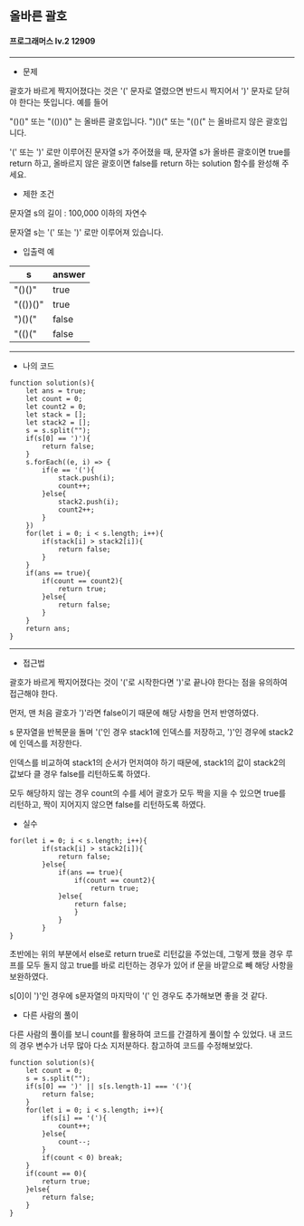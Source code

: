 ## 올바른 괄호
#### 프로그래머스 lv.2 12909
------
* 문제

괄호가 바르게 짝지어졌다는 것은 '(' 문자로 열렸으면 반드시 짝지어서 ')' 문자로 닫혀야 한다는 뜻입니다. 예를 들어

"()()" 또는 "(())()" 는 올바른 괄호입니다.
")()(" 또는 "(()(" 는 올바르지 않은 괄호입니다.

'(' 또는 ')' 로만 이루어진 문자열 s가 주어졌을 때, 문자열 s가 올바른 괄호이면 true를 return 하고, 올바르지 않은 괄호이면 false를 return 하는 solution 함수를 완성해 주세요.

* 제한 조건

문자열 s의 길이 : 100,000 이하의 자연수

문자열 s는 '(' 또는 ')' 로만 이루어져 있습니다.

* 입출력 예

|s|answer|
|------|---------|
|"()()"	| true |
|"(())()" | true |
|")()(" | false |
|"(()("	| false |

-----

* 나의 코드
```
function solution(s){
    let ans = true;
    let count = 0;
    let count2 = 0;
    let stack = [];
    let stack2 = [];
    s = s.split("");
    if(s[0] == ')'){
        return false;
    }
    s.forEach((e, i) => {
        if(e == '('){
            stack.push(i);
            count++;
        }else{
            stack2.push(i);
            count2++;
        }
    })
    for(let i = 0; i < s.length; i++){
        if(stack[i] > stack2[i]){
            return false;
        }
    }
    if(ans == true){
        if(count == count2){
            return true;
        }else{
            return false;
        }
    }
    return ans;
}
```
----
* 접근법

괄호가 바르게 짝지어졌다는 것이 '('로 시작한다면 ')'로 끝나야 한다는 점을 유의하여 접근해야 한다.

먼저, 맨 처음 괄호가 ')'라면 false이기 때문에 해당 사항을 먼저 반영하였다.

s 문자열을 반복문을 돌며 '('인 경우 stack1에 인덱스를 저장하고, ')'인 경우에 stack2에 인덱스를 저장한다.

인덱스를 비교하여 stack1의 순서가 먼저여야 하기 때문에, stack1의 값이 stack2의 값보다 클 경우 false를 리턴하도록 하였다. 

모두 해당하지 않는 경우 count의 수를 세어 괄호가 모두 짝을 지을 수 있으면 true를 리턴하고, 짝이 지어지지 않으면 false를 리턴하도록 하였다.

* 실수

```
for(let i = 0; i < s.length; i++){
        if(stack[i] > stack2[i]){
            return false;
        }else{
            if(ans == true){
                if(count == count2){
                    return true;
            }else{
                return false;
                }
            }
        }
}
```
초반에는 위의 부분에서 else로 return true로 리턴값을 주었는데, 그렇게 했을 경우 루프를 모두 돌지 않고 true를 바로 리턴하는 경우가 있어 if 문을 바깥으로 빼 해당 사항을 보완하였다.

s[0]이 ')'인 경우에 s문자열의 마지막이 '(' 인 경우도 추가해보면 좋을 것 같다.

* 다른 사람의 풀이

다른 사람의 풀이를 보니 count를 활용하여 코드를 간결하게 풀이할 수 있었다. 내 코드의 경우 변수가 너무 많아 다소 지저분하다. 참고하여 코드를 수정해보았다.

```
function solution(s){
    let count = 0;
    s = s.split("");
    if(s[0] == ')' || s[s.length-1] === '('){
        return false;
    }
    for(let i = 0; i < s.length; i++){
        if(s[i] == '('){
            count++;
        }else{
            count--;
        }
        if(count < 0) break;
    }
    if(count == 0){
        return true;
    }else{
        return false;
    }
}

```
